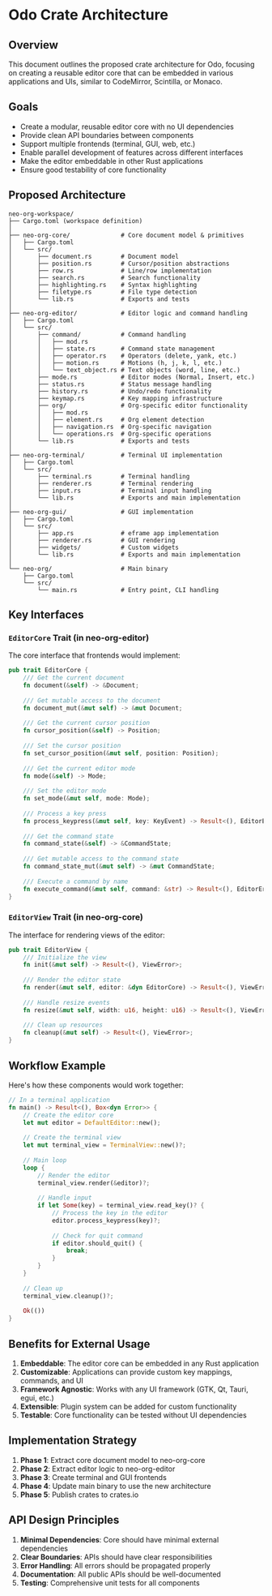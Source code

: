 # Odo Crate Architecture

## Overview

This document outlines the proposed crate architecture for Odo, focusing on creating a reusable editor core that can be embedded in various applications and UIs, similar to CodeMirror, Scintilla, or Monaco.

## Goals

- Create a modular, reusable editor core with no UI dependencies
- Provide clean API boundaries between components
- Support multiple frontends (terminal, GUI, web, etc.)
- Enable parallel development of features across different interfaces
- Make the editor embeddable in other Rust applications
- Ensure good testability of core functionality

## Proposed Architecture

```
neo-org-workspace/
├── Cargo.toml (workspace definition)
│
├── neo-org-core/              # Core document model & primitives
│   ├── Cargo.toml
│   └── src/
│       ├── document.rs        # Document model
│       ├── position.rs        # Cursor/position abstractions
│       ├── row.rs             # Line/row implementation
│       ├── search.rs          # Search functionality
│       ├── highlighting.rs    # Syntax highlighting
│       ├── filetype.rs        # File type detection
│       └── lib.rs             # Exports and tests
│
├── neo-org-editor/            # Editor logic and command handling
│   ├── Cargo.toml
│   └── src/
│       ├── command/           # Command handling
│       │   ├── mod.rs
│       │   ├── state.rs       # Command state management
│       │   ├── operator.rs    # Operators (delete, yank, etc.)
│       │   ├── motion.rs      # Motions (h, j, k, l, etc.)
│       │   └── text_object.rs # Text objects (word, line, etc.)
│       ├── mode.rs            # Editor modes (Normal, Insert, etc.)
│       ├── status.rs          # Status message handling
│       ├── history.rs         # Undo/redo functionality
│       ├── keymap.rs          # Key mapping infrastructure
│       ├── org/               # Org-specific editor functionality
│       │   ├── mod.rs
│       │   ├── element.rs     # Org element detection
│       │   ├── navigation.rs  # Org-specific navigation
│       │   └── operations.rs  # Org-specific operations
│       └── lib.rs             # Exports and tests
│
├── neo-org-terminal/          # Terminal UI implementation
│   ├── Cargo.toml
│   └── src/
│       ├── terminal.rs        # Terminal handling
│       ├── renderer.rs        # Terminal rendering
│       ├── input.rs           # Terminal input handling
│       └── lib.rs             # Exports and main implementation
│
├── neo-org-gui/               # GUI implementation
│   ├── Cargo.toml  
│   └── src/
│       ├── app.rs             # eframe app implementation
│       ├── renderer.rs        # GUI rendering
│       ├── widgets/           # Custom widgets
│       └── lib.rs             # Exports and main implementation
│
└── neo-org/                   # Main binary
    ├── Cargo.toml
    └── src/
        └── main.rs            # Entry point, CLI handling
```

## Key Interfaces

### `EditorCore` Trait (in neo-org-editor)

The core interface that frontends would implement:

```rust
pub trait EditorCore {
    /// Get the current document
    fn document(&self) -> &Document;
    
    /// Get mutable access to the document
    fn document_mut(&mut self) -> &mut Document;
    
    /// Get the current cursor position
    fn cursor_position(&self) -> Position;
    
    /// Set the cursor position
    fn set_cursor_position(&mut self, position: Position);
    
    /// Get the current editor mode
    fn mode(&self) -> Mode;
    
    /// Set the editor mode
    fn set_mode(&mut self, mode: Mode);
    
    /// Process a key press
    fn process_keypress(&mut self, key: KeyEvent) -> Result<(), EditorError>;
    
    /// Get the command state
    fn command_state(&self) -> &CommandState;
    
    /// Get mutable access to the command state
    fn command_state_mut(&mut self) -> &mut CommandState;
    
    /// Execute a command by name
    fn execute_command(&mut self, command: &str) -> Result<(), EditorError>;
}
```

### `EditorView` Trait (in neo-org-core)

The interface for rendering views of the editor:

```rust
pub trait EditorView {
    /// Initialize the view
    fn init(&mut self) -> Result<(), ViewError>;
    
    /// Render the editor state
    fn render(&mut self, editor: &dyn EditorCore) -> Result<(), ViewError>;
    
    /// Handle resize events
    fn resize(&mut self, width: u16, height: u16) -> Result<(), ViewError>;
    
    /// Clean up resources
    fn cleanup(&mut self) -> Result<(), ViewError>;
}
```

## Workflow Example

Here's how these components would work together:

```rust
// In a terminal application
fn main() -> Result<(), Box<dyn Error>> {
    // Create the editor core
    let mut editor = DefaultEditor::new();
    
    // Create the terminal view
    let mut terminal_view = TerminalView::new()?;
    
    // Main loop
    loop {
        // Render the editor
        terminal_view.render(&editor)?;
        
        // Handle input
        if let Some(key) = terminal_view.read_key()? {
            // Process the key in the editor
            editor.process_keypress(key)?;
            
            // Check for quit command
            if editor.should_quit() {
                break;
            }
        }
    }
    
    // Clean up
    terminal_view.cleanup()?;
    
    Ok(())
}
```

## Benefits for External Usage

1. **Embeddable**: The editor core can be embedded in any Rust application
2. **Customizable**: Applications can provide custom key mappings, commands, and UI
3. **Framework Agnostic**: Works with any UI framework (GTK, Qt, Tauri, egui, etc.)
4. **Extensible**: Plugin system can be added for custom functionality
5. **Testable**: Core functionality can be tested without UI dependencies

## Implementation Strategy

1. **Phase 1**: Extract core document model to neo-org-core
2. **Phase 2**: Extract editor logic to neo-org-editor
3. **Phase 3**: Create terminal and GUI frontends
4. **Phase 4**: Update main binary to use the new architecture
5. **Phase 5**: Publish crates to crates.io

## API Design Principles

1. **Minimal Dependencies**: Core should have minimal external dependencies
2. **Clear Boundaries**: APIs should have clear responsibilities
3. **Error Handling**: All errors should be propagated properly
4. **Documentation**: All public APIs should be well-documented
5. **Testing**: Comprehensive unit tests for all components